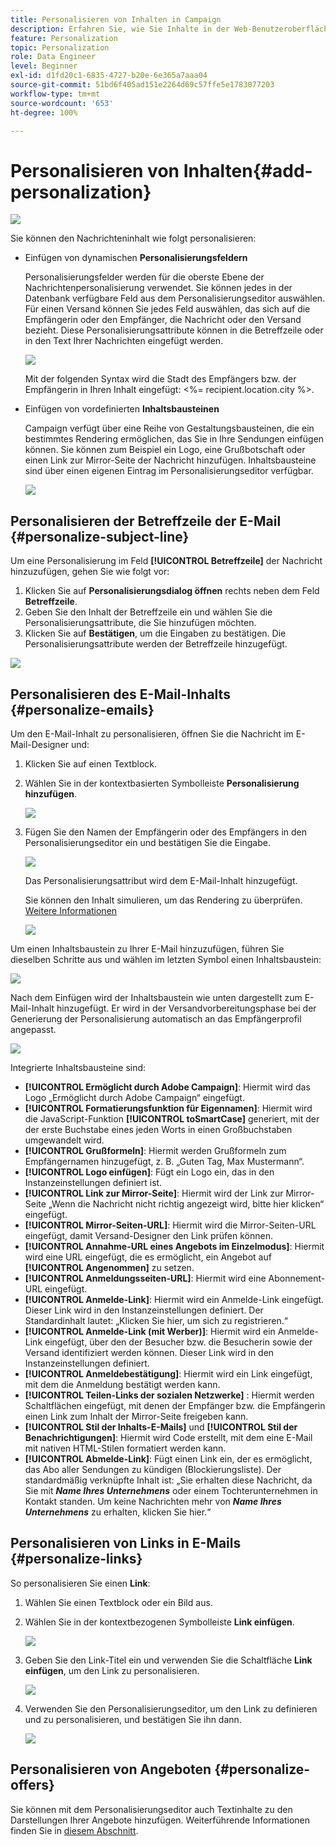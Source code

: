 ```yaml
---
title: Personalisieren von Inhalten in Campaign
description: Erfahren Sie, wie Sie Inhalte in der Web-Benutzeroberfläche von Adobe Campaign personalisieren.
feature: Personalization
topic: Personalization
role: Data Engineer
level: Beginner
exl-id: d1fd20c1-6835-4727-b20e-6e365a7aaa04
source-git-commit: 51bd6f405ad151e2264d69c57ffe5e1783077203
workflow-type: tm+mt
source-wordcount: '653'
ht-degree: 100%

---
```


# Personalisieren von Inhalten{#add-personalization}

![](../assets/do-not-localize/badge.png)

Sie können den Nachrichteninhalt wie folgt personalisieren:

* Einfügen von dynamischen **Personalisierungsfeldern**

   Personalisierungsfelder werden für die oberste Ebene der Nachrichtenpersonalisierung verwendet. Sie können jedes in der Datenbank verfügbare Feld aus dem Personalisierungseditor auswählen. Für einen Versand können Sie jedes Feld auswählen, das sich auf die Empfängerin oder den Empfänger, die Nachricht oder den Versand bezieht. Diese Personalisierungsattribute können in die Betreffzeile oder in den Text Ihrer Nachrichten eingefügt werden.

   ![](assets/perso-subject-line.png)

   Mit der folgenden Syntax wird die Stadt des Empfängers bzw. der Empfängerin in Ihren Inhalt eingefügt: &lt;%= recipient.location.city %>.

* Einfügen von vordefinierten **Inhaltsbausteinen**

   Campaign verfügt über eine Reihe von Gestaltungsbausteinen, die ein bestimmtes Rendering ermöglichen, das Sie in Ihre Sendungen einfügen können. Sie können zum Beispiel ein Logo, eine Grußbotschaft oder einen Link zur Mirror-Seite der Nachricht hinzufügen. Inhaltsbausteine sind über einen eigenen Eintrag im Personalisierungseditor verfügbar.

   ![](assets/perso-content-blocks.png)
<!--
* Create **conditional content**

    Configure conditional content to add dynamic personalization based on the recipient’s profile for example. Text blocks and/or images are inserted when a particular condition is true.
-->

## Personalisieren der Betreffzeile der E-Mail {#personalize-subject-line}

Um eine Personalisierung im Feld **[!UICONTROL Betreffzeile]** der Nachricht hinzuzufügen, gehen Sie wie folgt vor:

1. Klicken Sie auf **Personalisierungsdialog öffnen** rechts neben dem Feld **Betreffzeile**.
1. Geben Sie den Inhalt der Betreffzeile ein und wählen Sie die Personalisierungsattribute, die Sie hinzufügen möchten.
1. Klicken Sie auf **Bestätigen**, um die Eingaben zu bestätigen. Die Personalisierungsattribute werden der Betreffzeile hinzugefügt.

![](assets/perso-subject.png)

## Personalisieren des E-Mail-Inhalts {#personalize-emails}

Um den E-Mail-Inhalt zu personalisieren, öffnen Sie die Nachricht im E-Mail-Designer und:

1. Klicken Sie auf einen Textblock.
1. Wählen Sie in der kontextbasierten Symbolleiste **Personalisierung hinzufügen**.

   ![](assets/perso-add-to-content.png)

1. Fügen Sie den Namen der Empfängerin oder des Empfängers in den Personalisierungseditor ein und bestätigen Sie die Eingabe.

   ![](assets/perso-add-name.png)

   Das Personalisierungsattribut wird dem E-Mail-Inhalt hinzugefügt.

   Sie können den Inhalt simulieren, um das Rendering zu überprüfen. [Weitere Informationen](../preview-test/preview-content.md)

   ![](assets/perso-rendering.png)

Um einen Inhaltsbaustein zu Ihrer E-Mail hinzuzufügen, führen Sie dieselben Schritte aus und wählen im letzten Symbol einen Inhaltsbaustein:

![](assets/perso-insert-block.png)

Nach dem Einfügen wird der Inhaltsbaustein wie unten dargestellt zum E-Mail-Inhalt hinzugefügt. Er wird in der Versandvorbereitungsphase bei der Generierung der Personalisierung automatisch an das Empfängerprofil angepasst.

![](assets/perso-content-block-in-email.png)


Integrierte Inhaltsbausteine sind:
* **[!UICONTROL Ermöglicht durch Adobe Campaign]**: Hiermit wird das Logo „Ermöglicht durch Adobe Campaign“ eingefügt.
* **[!UICONTROL Formatierungsfunktion für Eigennamen]**: Hiermit wird die JavaScript-Funktion **[!UICONTROL toSmartCase]** generiert, mit der der erste Buchstabe eines jeden Worts in einen Großbuchstaben umgewandelt wird.
* **[!UICONTROL Grußformeln]**: Hiermit werden Grußformeln zum Empfängernamen hinzugefügt, z. B. „Guten Tag, Max Mustermann“.
* **[!UICONTROL Logo einfügen]**: Fügt ein Logo ein, das in den Instanzeinstellungen definiert ist.
* **[!UICONTROL Link zur Mirror-Seite]**: Hiermit wird der Link zur Mirror-Seite „Wenn die Nachricht nicht richtig angezeigt wird, bitte hier klicken“ eingefügt.
* **[!UICONTROL Mirror-Seiten-URL]**: Hiermit wird die Mirror-Seiten-URL eingefügt, damit Versand-Designer den Link prüfen können.
* **[!UICONTROL Annahme-URL eines Angebots im Einzelmodus]**: Hiermit wird eine URL eingefügt, die es ermöglicht, ein Angebot auf **[!UICONTROL Angenommen]** zu setzen.
* **[!UICONTROL Anmeldungsseiten-URL]**: Hiermit wird eine Abonnement-URL eingefügt.
* **[!UICONTROL Anmelde-Link]**: Hiermit wird ein Anmelde-Link eingefügt. Dieser Link wird in den Instanzeinstellungen definiert. Der Standardinhalt lautet: „Klicken Sie hier, um sich zu registrieren.“
* **[!UICONTROL Anmelde-Link (mit Werber)]**: Hiermit wird ein Anmelde-Link eingefügt, über den der Besucher bzw. die Besucherin sowie der Versand identifiziert werden können. Dieser Link wird in den Instanzeinstellungen definiert.
* **[!UICONTROL Anmeldebestätigung]**: Hiermit wird ein Link eingefügt, mit dem die Anmeldung bestätigt werden kann.
* **[!UICONTROL Teilen-Links der sozialen Netzwerke]** : Hiermit werden Schaltflächen eingefügt, mit denen der Empfänger bzw. die Empfängerin einen Link zum Inhalt der Mirror-Seite freigeben kann.
* **[!UICONTROL Stil der Inhalts-E-Mails]** und **[!UICONTROL Stil der Benachrichtigungen]**: Hiermit wird Code erstellt, mit dem eine E-Mail mit nativen HTML-Stilen formatiert werden kann.
* **[!UICONTROL Abmelde-Link]**: Fügt einen Link ein, der es ermöglicht, das Abo aller Sendungen zu kündigen (Blockierungsliste). Der standardmäßig verknüpfte Inhalt ist: „Sie erhalten diese Nachricht, da Sie mit ***Name Ihres Unternehmens*** oder einem Tochterunternehmen in Kontakt standen. Um keine Nachrichten mehr von ***Name Ihres Unternehmens*** zu erhalten, klicken Sie hier.“


## Personalisieren von Links in E-Mails {#personalize-links}

So personalisieren Sie einen **Link**:

1. Wählen Sie einen Textblock oder ein Bild aus.
1. Wählen Sie in der kontextbezogenen Symbolleiste **Link einfügen**.

   ![](assets/perso-link.png)

1. Geben Sie den Link-Titel ein und verwenden Sie die Schaltfläche **Link einfügen**, um den Link zu personalisieren.

   ![](assets/perso-link-insert-icon.png)

1. Verwenden Sie den Personalisierungseditor, um den Link zu definieren und zu personalisieren, und bestätigen Sie ihn dann.

   ![](assets/perso-link-edit.png)


## Personalisieren von Angeboten {#personalize-offers}

Sie können mit dem Personalisierungseditor auch Textinhalte zu den Darstellungen Ihrer Angebote hinzufügen. Weiterführende Informationen finden Sie in [diesem Abschnitt](../content/offers.md).
